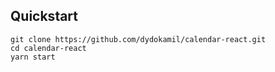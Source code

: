 ## Quickstart

    git clone https://github.com/dydokamil/calendar-react.git
    cd calendar-react
    yarn start
